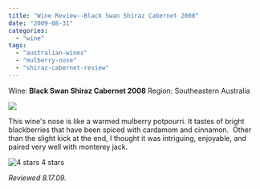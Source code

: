 ```yaml
---
title: "Wine Review--Black Swan Shiraz Cabernet 2008"
date: "2009-08-31"
categories:
  - "wine"
tags:
  - "australian-wines"
  - "mulberry-nose"
  - "shiraz-cabernet-review"
---
```


Wine: **Black Swan Shiraz Cabernet 2008** Region: Southeastern Australia

![](http://www.rebeccagomezfarrell.com/gourmez/photos/blackswanshirazcab.jpg)

This wine's nose is like a warmed mulberry potpourri. It tastes of bright blackberries that have been spiced with cardamom and cinnamon.  Other than the slight kick at the end, I thought it was intriguing, enjoyable, and paired very well with monterey jack.




<div class="caption">

![4 stars](http://www.rebeccagomezfarrell.com/wp-content/uploads/2009/02/rating_truffle1.gif "rating_truffle1") 4 stars</div>


_Reviewed 8.17.09._
